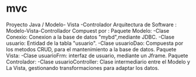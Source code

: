 # mvc
Proyecto Java / Modelo- Vista -Controlador
Arquitectura de Software : Modelo-Vista-Controllador
Compuest por :
Paquete Modelo: 
  -Clase Conexio: Conexion a la base de datos "mybd",mediante JDBC.
  -Clase usuario: Entidad de la tabla "usuario".
  -Clase usuarioDao: Compuesta por los metodos CRUD, para el mantenimiento a la base de datos.
Paquete Vista: 
  -Clase usuarioFrm: interfaz de usuario, mediante un Jframe.
Paquete Controlador: 
  -Clase usuarioController: Clase intermediario entre el Modelo y La Vista, gestionando transformaciones para adaptar los datos.

